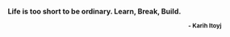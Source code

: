 <p align="center">
  <b>
    Life is too short to be ordinary. Learn, Break, Build.
  </b>
</p>
<p align="right">
  <sub><b>- Karih Itoyj</b></sub>
</p>
